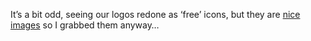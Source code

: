 It&#8217;s a bit odd, seeing our logos redone as &#8216;free&#8217; icons, but they are <a href="http://interfacelift.com/icons-win/details.php?id=1571" target="_blank">nice images</a> so I grabbed them anyway&#8230;